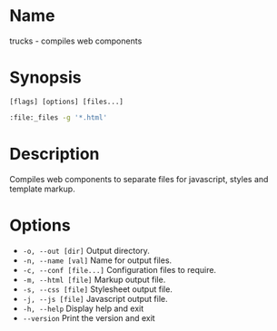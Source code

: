 # Name

trucks - compiles web components

# Synopsis

```
[flags] [options] [files...]
```

```zsh
:file:_files -g '*.html'
```

# Description

Compiles web components to separate files for javascript, styles and template markup.

# Options

+ `-o, --out [dir]` Output directory.
+ `-n, --name [val]` Name for output files.
+ `-c, --conf [file...]` Configuration files to require.
+ `-m, --html [file]` Markup output file. 
+ `-s, --css [file]` Stylesheet output file.
+ `-j, --js [file]` Javascript output file.
+ `-h, --help` Display help and exit
+ `--version` Print the version and exit
